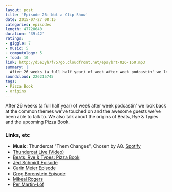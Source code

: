 ```yaml
---
layout: post
title: 'Episode 26: Not a Clip Show'
date: 2015-07-27 08:15
categories: episodes
length: 47728640
duration: '39:42'
ratings:
- giggle: 7
- music: 5
- computology: 5
- food: 10
link: http://d5e3yh7f757go.cloudfront.net/eps/brt-026-160.mp3
summary: |
  After 26 weeks (a full half year) of week after week podcastin' we look back at the common themes we've touched on and the awesome guests we've been able to talk to. We also talk about the origins of Beats, Rye & Types and the upcoming Pizza Book.
soundcloud: 226215745
tags:
- Pizza Book
- origins
---
```

After 26 weeks (a full half year) of week after week podcastin' we look back at the common themes we've touched on and the awesome guests we've been able to talk to. We also talk about the origins of Beats, Rye & Types and the upcoming Pizza Book.

<!-- more -->

### Links, etc

* <strong>Music</strong>: Thundercat "Them Changes", Chosen by AQ. [Spotify](https://open.spotify.com/track/7hmiDaBxoyLW094H8vup2S)
* [Thundercat Live (Video)](https://www.youtube.com/watch?v=HffP63WF4yo)
* [Beats, Rye & Types: Pizza Book](http://beatsryetypes.com/pizza/)
* [Jed Schmidt Episode](http://beatsryetypes.com/episodes/2015/03/23/episode-8-obsessions-with-jed-schmidt.html)
* [Carin Meier Episode](http://beatsryetypes.com/episodes/2015/07/20/episode-25-carin-meier.html)
 * [Greg Borenstein Episode](http://beatsryetypes.com/episodes/2015/06/01/episode-18-research-with-greg-borenstein.html)
* [Mikeal Rogers](https://twitter.com/mikeal)
* [Per Martin-Löf](https://en.wikipedia.org/wiki/Per_Martin-L%C3%B6f)

